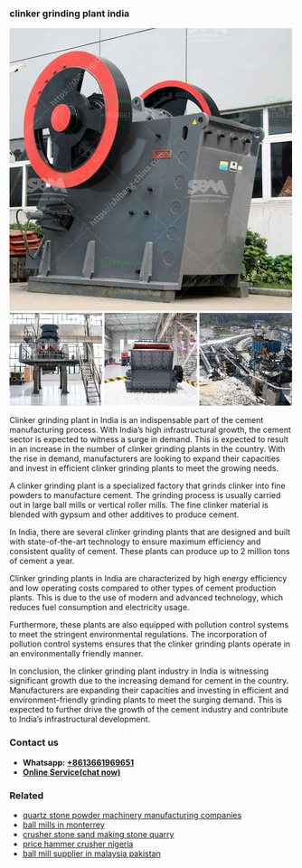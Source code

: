 <h3>clinker grinding plant india</h3><img src='1708497359.jpg' alt=''><p>Clinker grinding plant in India is an indispensable part of the cement manufacturing process. With India’s high infrastructural growth, the cement sector is expected to witness a surge in demand. This is expected to result in an increase in the number of clinker grinding plants in the country. With the rise in demand, manufacturers are looking to expand their capacities and invest in efficient clinker grinding plants to meet the growing needs.</p><p>A clinker grinding plant is a specialized factory that grinds clinker into fine powders to manufacture cement. The grinding process is usually carried out in large ball mills or vertical roller mills. The fine clinker material is blended with gypsum and other additives to produce cement.</p><p>In India, there are several clinker grinding plants that are designed and built with state-of-the-art technology to ensure maximum efficiency and consistent quality of cement. These plants can produce up to 2 million tons of cement a year.</p><p>Clinker grinding plants in India are characterized by high energy efficiency and low operating costs compared to other types of cement production plants. This is due to the use of modern and advanced technology, which reduces fuel consumption and electricity usage.</p><p>Furthermore, these plants are also equipped with pollution control systems to meet the stringent environmental regulations. The incorporation of pollution control systems ensures that the clinker grinding plants operate in an environmentally friendly manner.</p><p>In conclusion, the clinker grinding plant industry in India is witnessing significant growth due to the increasing demand for cement in the country. Manufacturers are expanding their capacities and investing in efficient and environment-friendly grinding plants to meet the surging demand. This is expected to further drive the growth of the cement industry and contribute to India’s infrastructural development.</p><h3>Contact us</h3><ul><li><strong>Whatsapp:&nbsp;<a href="https://wa.me/8613661969651">+8613661969651</a></strong></li><li><a href="https://swt.shibang-china.com/?git&amp;zhl&amp;clinker grinding plant india"><strong>Online Service(chat now)</strong></a></li></ul><h3>Related</h3><ul><li><a href='quartz stone powder machinery manufacturing companies.md'>quartz stone powder machinery manufacturing companies</a></li><li><a href='ball mills in monterrey.md'>ball mills in monterrey</a></li><li><a href='crusher stone sand making stone quarry.md'>crusher stone sand making stone quarry</a></li><li><a href='price hammer crusher nigeria.md'>price hammer crusher nigeria</a></li><li><a href='ball mill supplier in malaysia pakistan.md'>ball mill supplier in malaysia pakistan</a></li></ul>